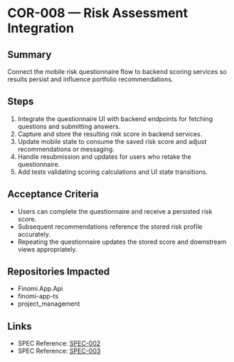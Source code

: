 # COR-008 — Risk Assessment Integration

## Summary
Connect the mobile risk questionnaire flow to backend scoring services so results persist and influence portfolio recommendations.

## Steps
1. Integrate the questionnaire UI with backend endpoints for fetching questions and submitting answers.
2. Capture and store the resulting risk score in backend services.
3. Update mobile state to consume the saved risk score and adjust recommendations or messaging.
4. Handle resubmission and updates for users who retake the questionnaire.
5. Add tests validating scoring calculations and UI state transitions.

## Acceptance Criteria
- Users can complete the questionnaire and receive a persisted risk score.
- Subsequent recommendations reference the stored risk profile accurately.
- Repeating the questionnaire updates the stored score and downstream views appropriately.

## Repositories Impacted
- Finomi.App.Api
- finomi-app-ts
- project_management

## Links
- SPEC Reference: [SPEC-002](../../SPECS/SPEC-002_BACKEND_IMPLEMENTATION_GUIDE.md)
- SPEC Reference: [SPEC-003](../../SPECS/SPEC-003_FRONTEND_IMPLEMENTATION_GUIDE.md)

